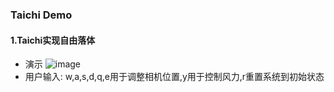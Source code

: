 ### Taichi Demo
#### 1.Taichi实现自由落体
- 演示
![image](https://github.com/ywsimon/Taichi_demo/blob/master/gif/freeFall.gif)
- 用户输入: w,a,s,d,q,e用于调整相机位置,y用于控制风力,r重置系统到初始状态
